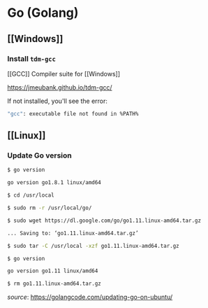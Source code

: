 # Go (Golang)

## [[Windows]]

### Install `tdm-gcc`

[[GCC]] Compiler suite for [[Windows]]

<https://jmeubank.github.io/tdm-gcc/>

If not installed, you'll see the error:

```bash
"gcc": executable file not found in %PATH%
```

## [[Linux]]

### Update Go version

```bash
$ go version

go version go1.8.1 linux/amd64

$ cd /usr/local

$ sudo rm -r /usr/local/go/

$ sudo wget https://dl.google.com/go/go1.11.linux-amd64.tar.gz

... Saving to: ‘go1.11.linux-amd64.tar.gz’

$ sudo tar -C /usr/local -xzf go1.11.linux-amd64.tar.gz

$ go version

go version go1.11 linux/amd64

$ rm go1.11.linux-amd64.tar.gz
```

_source_: <https://golangcode.com/updating-go-on-ubuntu/>
